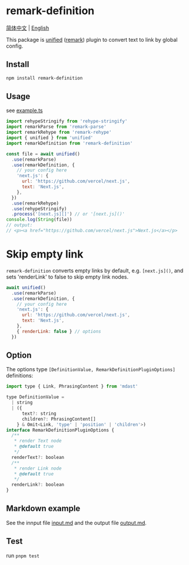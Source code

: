 # remark-definition

[简体中文](/README-zh.md) | [English](/README.md)

This package is [unified][] ([remark][]) plugin to convert text to link by global config.

## Install

```sh
npm install remark-definition
```

## Usage

see [example.ts](/example.ts)

```js
import rehypeStringify from 'rehype-stringify'
import remarkParse from 'remark-parse'
import remarkRehype from 'remark-rehype'
import { unified } from 'unified'
import remarkDefinition from 'remark-definition'

const file = await unified()
  .use(remarkParse)
  .use(remarkDefinition, {
    // your config here
    'next.js': {
      url: 'https://github.com/vercel/next.js',
      text: 'Next.js',
    },
  })
  .use(remarkRehype)
  .use(rehypeStringify)
  .process('[next.js][]') // or '[next.js]()'
console.log(String(file))
// output:
// <p><a href="https://github.com/vercel/next.js">Next.js</a></p>
```

# Skip empty link

`remark-definition` converts empty links by default, e.g. `[next.js]()`, and sets 'renderLink' to false to skip empty link nodes.

```js
await unified()
  .use(remarkParse)
  .use(remarkDefinition, {
    // your config here
    'next.js': {
      url: 'https://github.com/vercel/next.js',
      text: 'Next.js',
    },
    { renderLink: false } // options
  })
```

## Option

The options type `[DefinitionValue, RemarkDefinitionPluginOptions]` definitions:

```js
import type { Link, PhrasingContent } from 'mdast'

type DefinitionValue =
  | string
  | ({
      text?: string
      children?: PhrasingContent[]
    } & Omit<Link, 'type' | 'position' | 'children'>)
interface RemarkDefinitionPluginOptions {
  /**
   * render Text node
   * @default true
   */
  renderText?: boolean
  /**
   * render Link node
   * @default true
   */
  renderLink?: boolean
}
```

## Markdown example

See the innput file [input.md](/test/input.md) and the output file [output.md](/test/output.md).

## Test

run `pnpm test`

<!-- Definitions -->

[unified]: https://github.com/unifiedjs/unified
[remark]: https://github.com/remarkjs/remark
